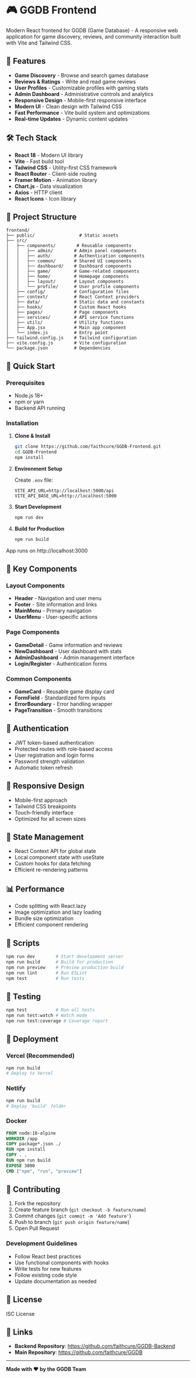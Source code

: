 # 🎮 GGDB Frontend

Modern React frontend for GGDB (Game Database) - A responsive web application for game discovery, reviews, and community interaction built with Vite and Tailwind CSS.

## 🚀 Features

- **Game Discovery** - Browse and search games database
- **Reviews & Ratings** - Write and read game reviews
- **User Profiles** - Customizable profiles with gaming stats
- **Admin Dashboard** - Administrative controls and analytics
- **Responsive Design** - Mobile-first responsive interface
- **Modern UI** - Clean design with Tailwind CSS
- **Fast Performance** - Vite build system and optimizations
- **Real-time Updates** - Dynamic content updates

## 🛠️ Tech Stack

- **React 18** - Modern UI library
- **Vite** - Fast build tool
- **Tailwind CSS** - Utility-first CSS framework
- **React Router** - Client-side routing
- **Framer Motion** - Animation library
- **Chart.js** - Data visualization
- **Axios** - HTTP client
- **React Icons** - Icon library

## 📁 Project Structure

```
frontend/
├── public/                 # Static assets
├── src/
│   ├── components/        # Reusable components
│   │   ├── admin/        # Admin panel components
│   │   ├── auth/         # Authentication components
│   │   ├── common/       # Shared UI components
│   │   ├── dashboard/    # Dashboard components
│   │   ├── game/         # Game-related components
│   │   ├── home/         # Homepage components
│   │   ├── layout/       # Layout components
│   │   └── profile/      # User profile components
│   ├── config/           # Configuration files
│   ├── context/          # React Context providers
│   ├── data/             # Static data and constants
│   ├── hooks/            # Custom React hooks
│   ├── pages/            # Page components
│   ├── services/         # API service functions
│   ├── utils/            # Utility functions
│   ├── App.jsx           # Main app component
│   └── index.js          # Entry point
├── tailwind.config.js    # Tailwind configuration
├── vite.config.js        # Vite configuration
└── package.json          # Dependencies
```

## 🚀 Quick Start

### Prerequisites
- Node.js 18+
- npm or yarn
- Backend API running

### Installation

1. **Clone & Install**
   ```bash
   git clone https://github.com/faithcure/GGDB-Frontend.git
   cd GGDB-Frontend
   npm install
   ```

2. **Environment Setup**
   
   Create `.env` file:
   ```env
   VITE_API_URL=http://localhost:5000/api
   VITE_API_BASE_URL=http://localhost:5000
   ```

3. **Start Development**
   ```bash
   npm run dev
   ```

4. **Build for Production**
   ```bash
   npm run build
   ```

App runs on http://localhost:3000

## 🎨 Key Components

### Layout Components
- **Header** - Navigation and user menu
- **Footer** - Site information and links
- **MainMenu** - Primary navigation
- **UserMenu** - User-specific actions

### Page Components
- **GameDetail** - Game information and reviews
- **NewDashboard** - User dashboard with stats
- **AdminDashboard** - Admin management interface
- **Login/Register** - Authentication forms

### Common Components
- **GameCard** - Reusable game display card
- **FormField** - Standardized form inputs
- **ErrorBoundary** - Error handling wrapper
- **PageTransition** - Smooth transitions

## 🔐 Authentication

- JWT token-based authentication
- Protected routes with role-based access
- User registration and login forms
- Password strength validation
- Automatic token refresh

## 📱 Responsive Design

- Mobile-first approach
- Tailwind CSS breakpoints
- Touch-friendly interface
- Optimized for all screen sizes

## 🎯 State Management

- React Context API for global state
- Local component state with useState
- Custom hooks for data fetching
- Efficient re-rendering patterns

## 📊 Performance

- Code splitting with React.lazy
- Image optimization and lazy loading
- Bundle size optimization
- Efficient component rendering

## 📝 Scripts

```bash
npm run dev        # Start development server
npm run build      # Build for production
npm run preview    # Preview production build
npm run lint       # Run ESLint
npm test           # Run tests
```

## 🧪 Testing

```bash
npm test           # Run all tests
npm run test:watch # Watch mode
npm run test:coverage # Coverage report
```

## 🚀 Deployment

### Vercel (Recommended)
```bash
npm run build
# Deploy to Vercel
```

### Netlify
```bash
npm run build
# Deploy 'build' folder
```

### Docker
```dockerfile
FROM node:18-alpine
WORKDIR /app
COPY package*.json ./
RUN npm install
COPY . .
RUN npm run build
EXPOSE 3000
CMD ["npm", "run", "preview"]
```

## 🤝 Contributing

1. Fork the repository
2. Create feature branch (`git checkout -b feature/name`)
3. Commit changes (`git commit -m 'Add feature'`)
4. Push to branch (`git push origin feature/name`)
5. Open Pull Request

### Development Guidelines
- Follow React best practices
- Use functional components with hooks
- Write tests for new features
- Follow existing code style
- Update documentation as needed

## 📄 License

ISC License

## 🔗 Links

- **Backend Repository**: https://github.com/faithcure/GGDB-Backend
- **Main Repository**: https://github.com/faithcure/GGDB

---

**Made with ❤️ by the GGDB Team**